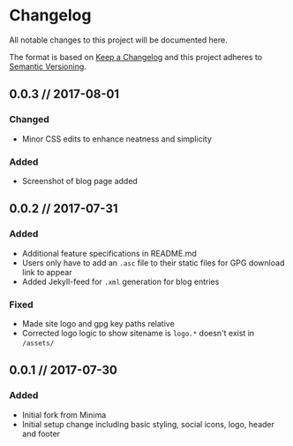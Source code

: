 # Changelog
All notable changes to this project will be documented here.

The format is based on [Keep a Changelog](http://keepachangelog.com/en/1.0.0/)
and this project adheres to [Semantic Versioning](http://semver.org/spec/v2.0.0.html).


## 0.0.3 // 2017-08-01
### Changed
- Minor CSS edits to enhance neatness and simplicity

### Added
- Screenshot of blog page added

## 0.0.2 // 2017-07-31
### Added
- Additional feature specifications in README.md
- Users only have to add an `.asc` file to their static files for GPG download link to appear
- Added Jekyll-feed for `.xml` generation for blog entries

### Fixed
- Made site logo and gpg key paths relative
- Corrected logo logic to show sitename is `logo.*` doesn't exist in `/assets/`


## 0.0.1 // 2017-07-30
### Added
- Initial fork from Minima
- Initial setup change including basic styling, social icons, logo, header and footer
